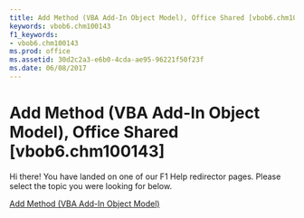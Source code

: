 ```yaml
---
title: Add Method (VBA Add-In Object Model), Office Shared [vbob6.chm100143]
keywords: vbob6.chm100143
f1_keywords:
- vbob6.chm100143
ms.prod: office
ms.assetid: 30d2c2a3-e6b0-4cda-ae95-96221f50f23f
ms.date: 06/08/2017
---
```



# Add Method (VBA Add-In Object Model), Office Shared [vbob6.chm100143]

Hi there! You have landed on one of our F1 Help redirector pages. Please select the topic you were looking for below.

[Add Method (VBA Add-In Object Model)](http://msdn.microsoft.com/library/95f4b970-0b0a-a41d-6a7b-8ede6626da67%28Office.15%29.aspx)

